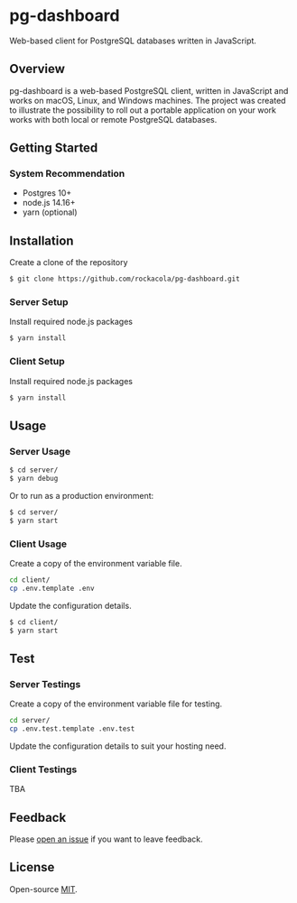 # pg-dashboard

Web-based client for PostgreSQL databases written in JavaScript.

## Overview

pg-dashboard is a web-based PostgreSQL client, written in JavaScript and works on macOS, Linux, and Windows machines. The project was created to illustrate the possibility to roll out a portable application on your work works with both local or remote PostgreSQL databases.

## Getting Started

### System Recommendation

* Postgres 10+
* node.js 14.16+
* yarn (optional)

## Installation

Create a clone of the repository

```sh
$ git clone https://github.com/rockacola/pg-dashboard.git
```

### Server Setup

Install required node.js packages

```sh
$ yarn install
```

### Client Setup

Install required node.js packages

```sh
$ yarn install
```

## Usage

### Server Usage

```sh
$ cd server/
$ yarn debug
```

Or to run as a production environment:

```sh
$ cd server/
$ yarn start
```

### Client Usage

Create a copy of the environment variable file.

```sh
cd client/
cp .env.template .env
```

Update the configuration details.

```sh
$ cd client/
$ yarn start
```

## Test

### Server Testings

Create a copy of the environment variable file for testing.

```sh
cd server/
cp .env.test.template .env.test
```

Update the configuration details to suit your hosting need.

### Client Testings

TBA

## Feedback

Please [open an issue](https://github.com/rockacola/pg-dashboard/issues/new) if you want to leave feedback.

## License

Open-source [MIT](https://github.com/rockacola/pg-dashboard/LICENSE.md).
